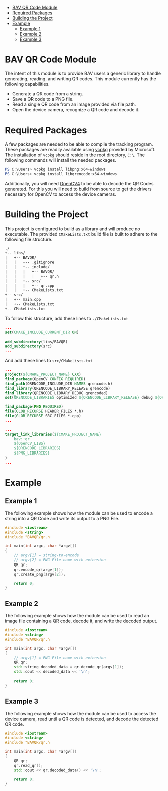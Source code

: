 
- [BAV QR Code Module](#bav-qr-code-module)
- [Required Packages](#required-packages)
- [Building the Project](#building-the-project)
- [Example](#example)
  - [Example 1](#example-1)
  - [Example 2](#example-2)
  - [Example 3](#example-3)

# BAV QR Code Module

The intent of this module is to provide BAV users a generic library to handle generating, reading, and writing QR codes. This module currently has the following capabilities.

- Generate a QR code from a string.
- Save a QR code to a PNG file.
- Read a single QR code from an image provided via file path.
- Open the device camera, recognize a QR code and decode it.

# Required Packages

A few packages are needed to be able to compile the tracking program. These packages are readily available using [vcpkg](https://github.com/microsoft/vcpkg) provided by Microsoft. The installation of `vcpkg` should reside in the root directory, `C:\`. The following commands will install the needed packages.

```powershell
PS C:\Users> vcpkg install libpng:x64-windows
PS C:\Users> vcpkg install libqrencode:x64-windows
```

Additionally, you will need [OpenCV4](https://opencv.org/releases/) to be able to decode the QR Codes generated. For this you will need to build from source to get the drivers necessary for OpenCV to access the device cameras.

# Building the Project

This project is configured to build as a library and will produce no executable. The provided `CMakeLists.txt` build file is built to adhere to the following file structure.

```txt
./
+-- libs/
|   +-- BAVQR/
|   |   +-- .gitignore
|   |   +-- include/
|   |   |   +-- BAVQR/
|   |   |   |   +-- qr.h
|   |   +-- src/
|   |   |   +-- qr.cpp
|   |   +-- CMakeLists.txt
+-- src/
|   +-- main.cpp
|   +-- CMakeLists.txt
+-- CMakeLists.txt
```

To follow this structure, add these lines to  `./CMakeLists.txt`

```cmake
...
set(CMAKE_INCLUDE_CURRENT_DIR ON)

add_subdirectory(libs/BAVQR)
add_subdirectory(src)
...
```

And add these lines to  `src/CMakeLists.txt`

```cmake
...
project(${CMAKE_PROJECT_NAME} CXX)
find_package(OpenCV CONFIG REQUIRED)
find_path(QRENCODE_INCLUDE_DIR NAMES qrencode.h)
find_library(QRENCODE_LIBRARY_RELEASE qrencode)
find_library(QRENCODE_LIBRARY_DEBUG qrencoded)
set(QRENCODE_LIBRARIES optimized ${QRENCODE_LIBRARY_RELEASE} debug ${QRENCODE_LIBRARY_DEBUG})

find_package(PNG REQUIRED)
file(GLOB_RECURSE HEADER_FILES *.h)
file(GLOB_RECURSE SRC_FILES *.cpp)
...

...
target_link_libraries(${CMAKE_PROJECT_NAME}
    bav::qr
    ${OpenCV_LIBS}
    ${QRENCODE_LIBRARIES}
    ${PNG_LIBRARIES}
)
...
```

# Example

## Example 1

The following example shows how the module can be used to encode a string into a QR Code and write its output to a PNG File.

```cpp
#include <iostream>
#include <string>
#include "BAVQR/qr.h

int main(int argc, char *argv[])
{
    // argv[1] = string-to-encode
    // argv[2] = PNG File name with extension
    QR qr;
    qr.encode_qr(argv[1]);
    qr.create_png(argv[2]);

    return 0;
}
```

## Example 2

The following example shows how the module can be used to read an image file containing a QR code, decode it, and write the decoded output.

```cpp
#include <iostream>
#include <string>
#include "BAVQR/qr.h

int main(int argc, char *argv[])
{
    // argv[1] = PNG File name with extension
    QR qr;
    std::string decoded_data = qr.decode_qr(argv[1]);
    std::cout << decoded_data << '\n';

    return 0;
}
```

## Example 3

The following example shows how the module can be used to access the device camera, read until a QR code is detected, and decode the detected QR code.

```cpp
#include <iostream>
#include <string>
#include "BAVQR/qr.h

int main(int argc, char *argv[])
{
    QR qr;
    qr.read_qr();
    std::cout << qr.decoded_data() << '\n';

    return 0;
}
```
